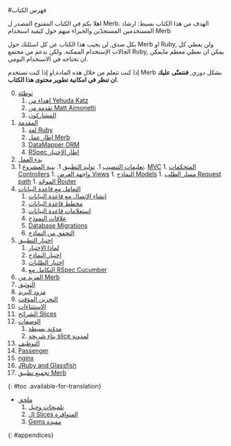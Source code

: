 
#فهرس الكتاب

<div id="intro" class=".available-for-translation">
	<p>اهلا بكم في الكتاب المفتوح المصدر ل Merb. الهدف من هذا الكتاب بسيط: ارشاد المستخدمين المستجدّين والخبراء منهم حول كيفية استخدام Merb</p>
	<p> بكل صدق, لن يجيب هذا الكتاب عن كل اسئلتك حول Merb او Ruby, ولن يغطي كل الحالات الإستخدام الممكنة. ولكن بدعم من مجتمع Ruby, يمكن ان نغطي معظم مايمكن ان تحتاجه في الاستخدام اليومي.</p>
	<p>إذا كنت تتعلم من خلال هذه المادة,او إذا كنت تستخدم Merb بشكل دوري, <strong>فنتمنّى عليك ان تنظر في امكانية تطوير محتوى هذا الكتاب</strong>.</p>
</div>

0. [توطئة](/ar/front-matter)
	1. [إهداء من Yehuda Katz](/ar/front-matter/foreword)
	2. [تقدمة من Matt Aimonetti](/ar/front-matter/preface)
	3. [المشاركون](/ar/front-matter/contributors)
1. [المقدمة](/ar/introduction)
	1. [لغة Ruby](/ar/introduction/ruby)
	2. [إطار عمل Merb](/ar/introduction/merb)
	3. [DataMapper ORM](/ar/introduction/datamapper)
	4. [RSpec إطار الإختبار](/ar/introduction/rspec)
2. [بدء العمل](/ar/getting-started)
  1. [تعليمات التنصيب](/ar/getting-started/install-instructions)
	1. [توليد التطبيق](/ar/getting-started/generate-an-application)
	1. [بنية المشروع](/ar/getting-started/project-structure)
	1. [MVC](/ar/getting-started/mvc)
	1. [المتحكمات Controllers](/ar/getting-started/controllers)
	1. [واجهة العرض Views](/ar/getting-started/views)
	1. [النماذج Models](/ar/getting-started/models)
	1. [مسار الطلب Request path](/ar/getting-started/request-path)
	1. [الموجّه Router](/ar/getting-started/router)
3. [التعامل مع قاعدة البيانات](/ar/interacting-with-the-database)
	1. [إنشاء الإتصال مع قاعدة البيانات](/ar/interacting-with-the-database/dm-setting-up)
	1. [مخطط قاعدة البيانات](/ar/interacting-with-the-database/dm-schema)
	1. [استعلامات قاعدة البيانات](/ar/interacting-with-the-database/dm-queries)
	1. [علاقات النموذج](/ar/interacting-with-the-database/dm-relationships)
	1. [Database Migrations](/ar/interacting-with-the-database/dm-migrations)
	1. [التحقق من النماذج](/ar/interacting-with-the-database/dm-validations)
4. [اختبار التطبيق](/ar/testing-your-application)
	1. [لماذا الإختبار](/ar/testing-your-application/why)
	1. [اختبار النماذج](/ar/testing-your-application/models)
	1. [اختبار الطلبات ](/ar/testing-your-application/requests)
	1. [التكامل مع RSpec Cucumber](/ar/testing-your-application/cucumber)
5. [ المزيد من Merb](/ar/merb-more)
  1. [التوثيق](/ar/merb-more/authentication)
  1. [مزود البريد](/ar/merb-more/mailer)
  1. [التخزين المؤقت](/ar/merb-more/caching)
  1. [الإستثناءات](/ar/merb-more/exceptions)
  1. [الشرائح Slices](/ar/merb-more/slices)
6. [الوصفات](/ar/recipes)
	1. [مدوّنة بسيطة](/ar/recipes/simple-blog)
	1. [بناء شريحة slice لمدونة](/ar/recipes/blog-slice)
7. [التوظيف](/ar/deployment)
  1. [Passenger](/ar/deployment/passenger)
  1. [nginx](/ar/deployment/nginx)
  1. [JRuby and Glassfish](/ar/deployment/jruby)
  1. [تجميع تطبيق Merb](/ar/deployment/bundle)

{: #toc .available-for-translation}

* [ملحق](/ar/appendix)
  1. [تلميحات وحيل](/ar/appendix/hints-tips)
  1. [ال Slices المتوافرة ](/ar/appendix/slices)
  1. [Gems مفيدة](/ar/appendix/gems)

{: #appendices}
